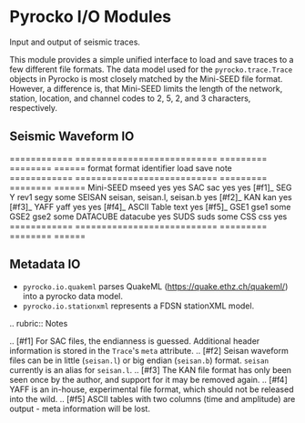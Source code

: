
# Pyrocko I/O Modules

Input and output of seismic traces.

This module provides a simple unified interface to load and save traces to a few different file formats.  The data model used for the `pyrocko.trace.Trace` objects in Pyrocko is most closely matched by the Mini-SEED file format.  However, a difference is, that Mini-SEED limits the length of the network, station, location, and channel codes to 2, 5, 2, and 3 characters, respectively.

## Seismic Waveform IO

============ =========================== ========= ======== ======
format       format identifier           load      save     note
============ =========================== ========= ======== ======
Mini-SEED    mseed                       yes       yes
SAC          sac                         yes       yes      [#f1]_
SEG Y rev1   segy                        some
SEISAN       seisan, seisan.l, seisan.b  yes                [#f2]_
KAN          kan                         yes                [#f3]_
YAFF         yaff                        yes       yes      [#f4]_
ASCII Table  text                                  yes      [#f5]_
GSE1         gse1                        some
GSE2         gse2                        some
DATACUBE     datacube                    yes
SUDS         suds                        some
CSS          css                         yes
============ =========================== ========= ======== ======

## Metadata IO

* `pyrocko.io.quakeml` parses QuakeML (https://quake.ethz.ch/quakeml/) into a pyrocko data model.
* `pyrocko.io.stationxml` represents a FDSN stationXML model.

.. rubric:: Notes

.. [#f1] For SAC files, the endianness is guessed. Additional header
    information is stored in the `Trace`'s ``meta`` attribute.
.. [#f2] Seisan waveform files can be in little (``seisan.l``) or big endian
    (``seisan.b``) format. ``seisan`` currently is an alias for ``seisan.l``.
.. [#f3] The KAN file format has only been seen once by the author, and support
    for it may be removed again.
.. [#f4] YAFF is an in-house, experimental file format, which should not be
    released into the wild.
.. [#f5] ASCII tables with two columns (time and amplitude) are output - meta
    information will be lost.
